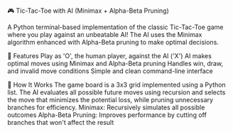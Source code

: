 🎮 Tic-Tac-Toe with AI (Minimax + Alpha-Beta Pruning)


A Python terminal-based implementation of the classic Tic-Tac-Toe game where you play against an unbeatable AI! The AI uses the Minimax algorithm enhanced with Alpha-Beta pruning to make optimal decisions.


📌 Features
Play as 'O', the human player, against the AI ('X')
AI makes optimal moves using Minimax and Alpha-Beta pruning
Handles win, draw, and invalid move conditions
Simple and clean command-line interface


🧠 How It Works
The game board is a 3x3 grid implemented using a Python list. The AI evaluates all possible future moves using recursion and selects the move that minimizes the potential loss, while pruning unnecessary branches for efficiency.
Minimax: Recursively simulates all possible outcomes
Alpha-Beta Pruning: Improves performance by cutting off branches that won't affect the result
